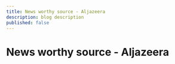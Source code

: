 ```yaml
---
title: News worthy source - Aljazeera
description: blog description
published: false
---
```


# News worthy source - Aljazeera

